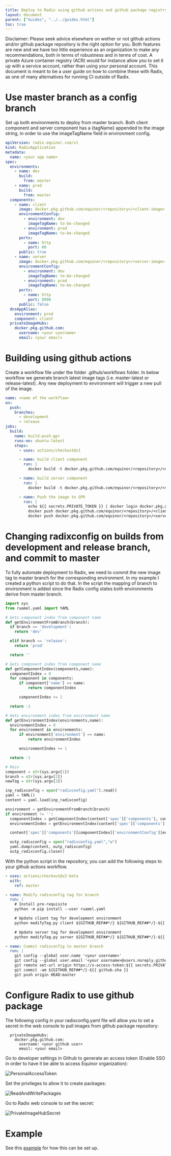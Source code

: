 ```yaml
---
title: Deploy to Radix using github actions and github package registry
layout: document
parent: ["Guides", "../../guides.html"]
toc: true
---
```


Disclaimer: Please seek advice elsewhere on wether or not github actions and/or github package repository is the right option for you. Both features are new and we have too little experience as an organization to make any recommendations, both in terms of robustness and in terms of cost. A private Azure container registry (ACR) would for instance allow you to set it up with a service account, rather than using your personal account. This document is meant to be a user guide on how to combine these with Radix, as one of many alternatives for running CI outside of Radix.

# Use master branch as a config branch

Set up both environments to deploy from master branch. Both client component and server component has a {tagName} appended to the image string, in order to use the imageTagName field in environment config.

```yaml
apiVersion: radix.equinor.com/v1
kind: RadixApplication
metadata:
  name: <your app name>
spec:
  environments:
    - name: dev
      build:
        from: master
    - name: prod
      build:
        from: master
  components:
    - name: client
      image: docker.pkg.github.com/equinor/<repository>/<client-image>:{tagName}
      environmentConfig:
        - environment: dev
          imageTagName: to-be-changed
        - environment: prod
          imageTagName: to-be-changed
      ports:
        - name: http
          port: 80
      public: true
    - name: server
      image: docker.pkg.github.com/equinor/<repository>/<server-image>:{tagName}
      environmentConfig:
        - environment: dev
          imageTagName: to-be-changed
        - environment: prod
          imageTagName: to-be-changed
      ports:
        - name: http
          port: 8000
      public: false
  dnsAppAlias:
    environment: prod
    component: client
  privateImageHubs:
    docker.pkg.github.com:
      username: <your username>
      email: <your email>
```

# Building using github actions

Create a workflow file under the folder .github/workflows folder. In below workflow we generate branch latest image tags (i.e. master-latest or release-latest). Any new deployment to environment will trigger a new pull of the image.

```yaml
name: <name of the workflow>
on:
  push:
    branches:
      - development
      - release
jobs:
  build:
    name: build-push-gpr
    runs-on: ubuntu-latest
    steps:
      - uses: actions/checkout@v1

      - name: build client component
        run: |
          docker build -t docker.pkg.github.com/equinor/<repository>/<client-image>:${GITHUB_REF##*/}-${{ github.sha }} ./client/

      - name: build server component
        run: |
          docker build -t docker.pkg.github.com/equinor/<repository>/<server-image>:${GITHUB_REF##*/}-${{ github.sha }} ./server/

      - name: Push the image to GPR
        run: |
          echo ${{ secrets.PRIVATE_TOKEN }} | docker login docker.pkg.github.com -u <your user name> --password-stdin
          docker push docker.pkg.github.com/equinor/<repository>/<client-image>:${GITHUB_REF##*/}-${{ github.sha }}
          docker push docker.pkg.github.com/equinor/<repository>/<server-image>:${GITHUB_REF##*/}-${{ github.sha }}
```

# Changing radixconfig on builds from development and release branch, and commit to master

To fully automate deployment to Radix, we need to commit the new image tag to master branch for the corresponding environment. In my example I created a python script to do that. In the script the mapping of branch to environment is added since the Radix config states both environments derive from master branch.

```python
import sys
from ruamel.yaml import YAML

# Gets component index from component name
def getEnvironmentFromBranch(branch):
  if branch == 'development':
    return 'dev'

  elif branch == 'release':
    return 'prod'

  return ''

# Gets component index from component name
def getComponentIndex(components,name):
  componentIndex = 0
  for component in components:
      if component['name'] == name:
          return componentIndex

      componentIndex += 1

  return -1

# Gets environment index from environment name
def getEnvironmentIndex(environments,name):
  environmentIndex = 0
  for environment in environments:
      if environment['environment'] == name:
          return environmentIndex

      environmentIndex += 1

  return -1

# Main
component = str(sys.argv[1])
branch = str(sys.argv[2])
newTag = str(sys.argv[3])

inp_radixconfig = open("radixconfig.yaml").read()
yaml = YAML()
content = yaml.load(inp_radixconfig)

environment = getEnvironmentFromBranch(branch)
if environment != '':
  componentIndex = getComponentIndex(content['spec']['components'], component)
  environmentIndex = getEnvironmentIndex(content['spec']['components'][componentIndex]['environmentConfig'], environment)

  content['spec']['components'][componentIndex]['environmentConfig'][environmentIndex]['imageTagName'] = newTag

  outp_radixconfig = open("radixconfig.yaml","w")
  yaml.dump(content, outp_radixconfig)
  outp_radixconfig.close()
```

With the python script in the repository, you can add the following steps to your github actions workflow.

```yaml
- uses: actions/checkout@v2-beta
  with:
    ref: master

- name: Modify radixconfig tag for branch
  run: |
    # Install pre-requisite
    python -m pip install --user ruamel.yaml

    # Update client tag for development environment
    python modifyTag.py client ${GITHUB_REF##*/} ${GITHUB_REF##*/}-${{ github.sha }}

    # Update server tag for development environment
    python modifyTag.py server ${GITHUB_REF##*/} ${GITHUB_REF##*/}-${{ github.sha }}

- name: Commit radixconfig to master branch
  run: |
    git config --global user.name '<your username>'
    git config --global user.email '<your username>@users.noreply.github.com'
    git remote set-url origin https://x-access-token:${{ secrets.PRIVATE_TOKEN }}@github.com/${{ github.repository }}
    git commit -am ${GITHUB_REF##*/}-${{ github.sha }}
    git push origin HEAD:master
```

# Configure Radix to use github package

The following config in your radixconfig.yaml file will allow you to set a secret in the web console to pull images from github package repository:

```
  privateImageHubs:
    docker.pkg.github.com:
      username: <your github user>
      email: <your email>
```

Go to developer settings in Github to generate an access token (Enable SSO in order to have it be able to access Equinor organization):

![PersonalAccessToken](PersonalAccessToken.png)

Set the privileges to allow it to create packages:

![ReadAndWritePackages](ReadAndWritePackages.png)

Go to Radix web console to set the secret:

![PrivateImageHubSecret](PrivateImageHubSecret.png)

# Example

See this [example](https://github.com/equinor/radix-example-deploy-only) for how this can be set up.
